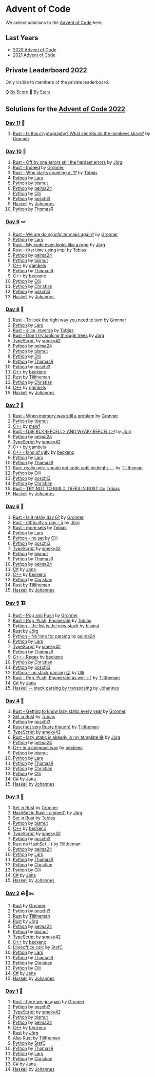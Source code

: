 # Advent of Code

We collect solutions to the [Advent of Code](https://adventofcode.com/) here.

## Last Years

- [2020 Advent of Code](2020.md)
- [2021 Advent of Code](2021.md)

## Private Leaderboard 2022

Only visible to members of the private leaderboard.

⌚ [By Score](https://adventofcode.com/2022/leaderboard/private/view/635843?order=local_score)
🌟 [By Stars](https://adventofcode.com/2022/leaderboard/private/view/635843?order=stars)

## Solutions for the [Advent of Code 2022](https://adventofcode.com/2022)

### [Day 11](https://adventofcode.com/2022/day/11) 🐒

1. [Rust - Is this cryptography? What secrets do the monkeys share?](https://github.com/Gronner/aoc-2022/blob/main/src/day11/mod.rs) by [Gronner]

### [Day 10](https://adventofcode.com/2022/day/10) 🩻

1. [Rust - Off by one errors still the hardest errors](https://github.com/jgpr-code/AdventOfCode/blob/main/AoC_2022/Day10_CathodeRayTube_Rust/src/main.rs) by [Jörg]
2. [Rust - Indeed](https://github.com/Gronner/aoc-2022/blob/main/src/day9/mod.rs) by [Gronner]
3. [Rust - Who starts counting at 1?](https://github.com/TobiasGrossUL/aoc2022/blob/master/aoc10/src/main.rs) by [Tobias]
1. [Python](https://github.com/lrh0815/AoC_2022/blob/main/day10.py) by [Lars]
1. [Python](https://github.com/bismuts-werkeleien/AoC_2022/blob/master/day_10/day10.py) by [bismut]
1. [Python](https://github.com/pelma24/AdventOfCode/blob/master/2022/day10.py) by [pelma24]
1. [Python](https://github.com/githubler/aoc-2022/blob/main/day10.py) by [Olli]
1. [Python](https://github.com/poschi3/AdventOfCode2022/blob/main/day10/day10.py) by [poschi3]
1. [Haskell](https://github.com/JohannesSchilling/aoc22/blob/main/day10/day10.hs) by [Johannes]
1. [Python](https://github.com/Stomachion/AdventOfCode2022/blob/dev/day10/ComputeSignal.py) by [ThomasR]

### [Day 9](https://adventofcode.com/2022/day/9) 🪢

1. [Rust - We are doing infinite maps again?](https://github.com/Gronner/aoc-2022/blob/main/src/day9/mod.rs) by [Gronner]
1. [Python](https://github.com/lrh0815/AoC_2022/blob/main/day09.py) by [Lars]
1. [Rust - My code even looks like a rope](https://github.com/jgpr-code/AdventOfCode/blob/main/AoC_2022/Day09_RopeBridge_Rust/src/main.rs) by [Jörg]
1. [Rust - first time using impl](https://github.com/TobiasGrossUL/aoc2022/blob/master/aoc09/src/main.rs) by [Tobias]
1. [Python](https://github.com/pelma24/AdventOfCode/blob/master/2022/day9.py) by [pelma24]
1. [Python](https://github.com/bismuts-werkeleien/AoC_2022/blob/master/day_09/day09.py) by [bismut]
1. [C++](https://github.com/gambels/advent-of-code/tree/master/2022/day/09/cxx) by [gambels]
1. [Python](https://github.com/Stomachion/AdventOfCode2022/blob/dev/day9/BridgeSnake.py) by [ThomasR]
1. [C++](https://github.com/beckenc/adventofcode/blob/master/2022/src/day9/day9.hpp) by [beckenc]
1. [Python](https://github.com/githubler/aoc-2022/blob/main/day09.py) by [Olli]
1. [Python](https://github.com/HoffmannChristian/adventofcode/blob/main/2022/advent_of_code_2022.ipynb) by [Christian]
1. [Python](https://github.com/poschi3/AdventOfCode2022/blob/main/day09/day09.py) by [poschi3]
1. [Haskell](https://github.com/JohannesSchilling/aoc22/blob/main/day9/day9.hs) by [Johannes]

### [Day 8](https://adventofcode.com/2022/day/8) 🌲

1. [Rust - To look the right way you need to turn](https://github.com/Gronner/aoc-2022/blob/main/src/day8/mod.rs) by [Gronner]
1. [Python](https://github.com/lrh0815/AoC_2022/blob/main/day08.py) by [Lars]
1. [Rust - slice, reverse](https://github.com/TobiasGrossUL/aoc2022/blob/master/aoc08/src/main.rs) by [Tobias]
1. [Rust - Don't try looking through trees](https://github.com/jgpr-code/AdventOfCode/blob/main/AoC_2022/Day08_TreetopTreeHouse_Rust/src/main.rs) by [Jörg]
1. [TypeScript](https://github.com/smeky42/adventOfCode2022/blob/master/day08/day08.ts) by [smeky42]
1. [Python](https://github.com/pelma24/AdventOfCode/blob/master/2022/day8.py) by [pelma24]
1. [Python](https://github.com/bismuts-werkeleien/AoC_2022/blob/master/day_08/day08.py) by [bismut]
1. [Python](https://github.com/githubler/aoc-2022/blob/main/day08.py) by [Olli]
1. [Python](https://github.com/Stomachion/AdventOfCode2022/blob/dev/day8/Treehouse.py) by [ThomasR]
1. [Python](https://github.com/poschi3/AdventOfCode2022/blob/main/day08/day08.py) by [poschi3]
1. [C++](https://github.com/beckenc/adventofcode/blob/master/2022/src/day8/day8.hpp) by [beckenc]
1. [Rust](https://github.com/Tilltheman/AdventOfCode2022/blob/main/src/eight/mod.rs) by [Tilltheman]
1. [Python](https://github.com/HoffmannChristian/adventofcode/blob/main/2022/advent_of_code_2022.ipynb) by [Christian]
1. [C++](https://github.com/gambels/advent-of-code/tree/master/2022/day/08/cxx) by [gambels]
1. [Haskell](https://github.com/JohannesSchilling/aoc22/blob/main/day8/day8.hs) by [Johannes]

### [Day 7](https://adventofcode.com/2022/day/7) 💽

1. [Rust - When memory was still a problem](https://github.com/Gronner/aoc-2022/blob/main/src/day7/mod.rs) by [Gronner]
1. [Python](https://github.com/bismuts-werkeleien/AoC_2022/blob/master/day_07/day07.py) by [bismut]
1. [C++](https://github.com/Duthlet/Advent-of-Code-2022/blob/master/day_7/main.cpp) by [mswf]
1. [Rust - USE RC\<REFCELL\> AND WEAK\<REFCELL\>!](https://github.com/jgpr-code/AdventOfCode/blob/main/AoC_2022/Day07_NoSpaceLeftOnDevice_Rust/src/main.rs) by [Jörg]
1. [Python](https://github.com/pelma24/AdventOfCode/blob/master/2022/day7.py) by [pelma24]
1. [TypeScript](https://github.com/smeky42/adventOfCode2022/blob/master/day07/day07.ts) by [smeky42]
1. [C++](https://github.com/gambels/advent-of-code/tree/master/2022/day/07/cxx) by [gambels]
1. [C++ - kind of ugly](https://github.com/beckenc/adventofcode/blob/master/2022/src/day7/day7.cpp) by [beckenc]
1. [Python](https://github.com/lrh0815/AoC_2022/blob/main/day07.py) by [Lars]
1. [Python](https://github.com/Stomachion/AdventOfCode2022/blob/dev/day7/analyze_file_system.py) by [ThomasR]
1. [Rust, really ugly, should not code until midnight -.-](https://github.com/Tilltheman/AdventOfCode2022/tree/main/src/seven) by [Tilltheman]
1. [Python](https://github.com/githubler/aoc-2022/blob/main/day07.py) by [Olli]
1. [Python](https://github.com/poschi3/AdventOfCode2022/blob/main/day07/day07.py) by [poschi3]
1. [Python](https://github.com/HoffmannChristian/adventofcode/blob/main/2022/advent_of_code_2022.ipynb) by [Christian]
1. [Rust - TRY NOT TO BUILD TREES IN RUST Oo](https://github.com/TobiasGrossUL/aoc2022/blob/master/aoc07/src/main.rs) [Tobias]
1. [Haskell](https://github.com/JohannesSchilling/aoc22/blob/main/day7/day7.hs) by [Johannes]

### [Day 6](https://adventofcode.com/2022/day/6) 📱

1. [Rust - Is it really day 6?](https://github.com/Gronner/aoc-2022/blob/main/src/day6/mod.rs) by [Gronner]
1. [Rust - difficulty = day - 5](https://github.com/jgpr-code/AdventOfCode/blob/main/AoC_2022/Day06_TuningTrouble_Rust/src/main.rs) by [Jörg]
1. [Rust - more sets](https://github.com/TobiasGrossUL/aoc2022/blob/master/aoc06/src/main.rs) by [Tobias]
1. [Python](https://github.com/lrh0815/AoC_2022/blob/main/day06.py) by [Lars]
1. [Python - no set](https://github.com/githubler/aoc-2022/blob/main/day06.py) by [Olli]
1. [Python](https://github.com/poschi3/AdventOfCode2022/blob/main/day06/day06.py) by [poschi3]
1. [TypeScript](https://github.com/smeky42/adventOfCode2022/blob/master/day06/day06.ts) by [smeky42]
1. [Python](https://github.com/bismuts-werkeleien/AoC_2022/blob/master/day_06/day06.py) by [bismut]
1. [Python](https://github.com/Stomachion/AdventOfCode2022/blob/dev/day6/commdevice.py) by [ThomasR]
1. [Python](https://github.com/pelma24/AdventOfCode/blob/master/2022/day6.py) by [pelma24]
1. [C#](https://github.com/jana-tuerlich/AoC22/blob/main/AdventOfCode6/Program.cs) by [Jana]
1. [C++](https://github.com/beckenc/adventofcode/blob/master/2022/src/day6/day6.cpp) by [beckenc]
1. [Python](https://github.com/HoffmannChristian/adventofcode/blob/main/2022/advent_of_code_2022.ipynb) by [Christian]
1. [Rust](https://github.com/Tilltheman/AdventOfCode2022/blob/main/src/six/mod.rs) by [Tilltheman]
1. [Haskell](https://github.com/JohannesSchilling/aoc22/blob/main/day6/day6.hs) by [Johannes]

### [Day 5](https://adventofcode.com/2022/day/5) 🏗️

1. [Rust - Pop and Push](https://github.com/Gronner/aoc-2022/blob/main/src/day5/mod.rs) by [Gronner]
1. [Rust - Pop, Push, Enumerate](https://github.com/TobiasGrossUL/aoc2022/blob/master/aoc05/src/main.rs) by [Tobias]
1. [Python - the list is the new stack](https://github.com/bismuts-werkeleien/AoC_2022/blob/master/day_05/day05.py) by [bismut]
1. [Rust](https://github.com/jgpr-code/AdventOfCode/blob/main/AoC_2022/Day05_SupplyStacks_Rust/src/main.rs) by [Jörg]
1. [Python - No time for parsing](https://github.com/pelma24/AdventOfCode/blob/master/2022/day5.py) by [pelma24]
1. [Python](https://github.com/lrh0815/AoC_2022/blob/main/day05.py) by [Lars]
1. [TypeScript](https://github.com/smeky42/adventOfCode2022/blob/master/day05/day05.ts) by [smeky42]
1. [Python](https://github.com/Stomachion/AdventOfCode2022/blob/dev/day5/crane.py) by [ThomasR]
1. [C++ - Regex](https://github.com/beckenc/adventofcode/blob/master/2022/src/day5) by [beckenc]
1. [Python](https://github.com/HoffmannChristian/adventofcode/blob/main/2022/advent_of_code_2022.ipynb) by [Christian]
1. [Python](https://github.com/poschi3/AdventOfCode2022/blob/main/day05/day05.py) by [poschi3]
1. [Python - no stack parsing 😜](https://github.com/githubler/aoc-2022/blob/main/day05.py) by [Olli]
1. [Rust - Pop, Push, Enumerate as well ;-)](https://github.com/Tilltheman/AdventOfCode2022/blob/main/src/five/mod.rs) by [Tilltheman]
1. [C#](https://github.com/jana-tuerlich/AoC22/blob/main/AdventOfCode5/Program.cs) by [Jana]
1. [Haskell -- stack parsing by transposing](https://github.com/JohannesSchilling/aoc22/blob/main/day5/day5.hs) by [Johannes]

### [Day 4](https://adventofcode.com/2022/day/4) 🧹

1. [Rust - Getting to know lazy static every year](https://github.com/Gronner/aoc-2022/blob/main/src/day4/mod.rs) by [Gronner]
1. [Set in Rust](https://github.com/TobiasGrossUL/aoc2022/blob/master/aoc04/src/main.rs) by [Tobias]
1. [Python](https://github.com/poschi3/AdventOfCode2022/blob/main/day04/day04.py) by [poschi3]
1. [Rust (not very Rusty though)](https://github.com/Tilltheman/AdventOfCode2022/blob/main/src/four/mod.rs) by [Tilltheman]
1. [TypeScript](https://github.com/smeky42/adventOfCode2022/blob/master/day04/day04.ts) by [smeky42]
1. [Rust - lazy_static is already in my template 😁](https://github.com/jgpr-code/AdventOfCode/blob/main/AoC_2022/Day04_CampCleanup_Rust/src/main.rs) by [Jörg]
1. [Python](https://github.com/pelma24/AdventOfCode/blob/master/2022/day4.py) by [pelma24]
1. [C++ in a compact way](https://github.com/beckenc/adventofcode/blob/master/2022/src/day4/day4.cpp) by [beckenc]
1. [Python](https://github.com/bismuts-werkeleien/AoC_2022/blob/master/day_04/day04.py) by [bismut]
1. [Python](https://github.com/lrh0815/AoC_2022/blob/main/day04.py) by [Lars]
1. [Python](https://github.com/Stomachion/AdventOfCode2022/blob/dev/day4/assignments.py) by [ThomasR]
1. [Python](https://github.com/HoffmannChristian/adventofcode/blob/main/2022/advent_of_code_2022.ipynb) by [Christian]
1. [Python](https://github.com/githubler/aoc-2022/blob/main/day04.py) by [Olli]
1. [C#](https://github.com/jana-tuerlich/AoC22/blob/main/AdventOfCode4/Program.cs) by [Jana]
1. [Haskell](https://github.com/JohannesSchilling/aoc22/blob/main/day4/day4.hs) by [Johannes]

### [Day 3](https://adventofcode.com/2022/day/3) 🎒

1. [Set in Rust](https://github.com/Gronner/aoc-2022/blob/main/src/day3/mod.rs) by [Gronner]
1. [HashSet in Rust - cloned()](https://github.com/jgpr-code/AdventOfCode/blob/main/AoC_2022/Day03_RucksackReorganisation_Rust/src/main.rs) by [Jörg]
1. [Set in Rust](https://github.com/TobiasGrossUL/aoc2022/blob/day3/aoc03/src/main.rs) by [Tobias]
1. [Python](https://github.com/bismuts-werkeleien/AoC_2022/blob/master/day_03/day03.py) by [bismut]
1. [C++](https://github.com/beckenc/adventofcode/blob/master/2022/src/day3) by [beckenc]
1. [TypeScript](https://github.com/smeky42/adventOfCode2022/blob/master/day03/day03.ts) by [smeky42]
1. [Python](https://github.com/poschi3/AdventOfCode2022/blob/main/day03/day03.py) by [poschi3]
1. [Rust no HashSet ;-)](https://github.com/Tilltheman/AdventOfCode2022/tree/main/src/three) by [Tilltheman]
1. [Python](https://github.com/pelma24/AdventOfCode/blob/master/2022/day3.py) by [pelma24]
1. [Python](https://github.com/lrh0815/AoC_2022/blob/main/day03.py) by [Lars]
1. [Python](https://github.com/Stomachion/AdventOfCode2022/blob/dev/day3/rucksack.py) by [ThomasR]
1. [Python](https://github.com/HoffmannChristian/adventofcode/blob/main/2022/advent_of_code_2022.ipynb) by [Christian]
1. [Python](https://github.com/githubler/aoc-2022/blob/main/day03.py) by [Olli]
1. [C#](https://github.com/jana-tuerlich/AoC22/blob/main/AdventOfCode3/Program.cs) by [Jana]
1. [Haskell](https://github.com/JohannesSchilling/aoc22/blob/main/day3/day3.hs) by [Johannes]

### [Day 2](https://adventofcode.com/2022/day/2) 🪨🧻✂️

1. [Rust](https://github.com/Gronner/aoc-2022/blob/main/src/day2/mod.rs) by [Gronner]
1. [Python](https://github.com/poschi3/AdventOfCode2022/blob/main/day02/day02.py) by [poschi3]
1. [Rust](https://github.com/Tilltheman/AdventOfCode2022/blob/main/src/two/mod.rs) by [Tilltheman]
1. [Rust](https://github.com/jgpr-code/AdventOfCode/blob/main/AoC_2022/Day02_RockPaperScissors_Rust/src/main.rs) by [Jörg]
1. [Python](https://github.com/pelma24/AdventOfCode/blob/master/2022/day2.py) by [pelma24]
1. [Python](https://github.com/bismuts-werkeleien/AoC_2022/blob/master/day_02/day02.py) by [bismut]
1. [TypeScript](https://github.com/smeky42/adventOfCode2022/blob/master/day02/day02.ts) by [smeky42]
1. [C++](https://github.com/beckenc/adventofcode/blob/master/2022/src/day2) by [beckenc]
1. [Libreoffice calc](https://github.com/mp-stefc/AdventOfCode2022/blob/main/02/input_and_calc.ods) by [StefC]
1. [Python](https://github.com/lrh0815/AoC_2022/blob/main/day02.py) by [Lars]
1. [Python](https://github.com/Stomachion/AdventOfCode2022/blob/dev/day2/RPStournament.py) by [ThomasR]
1. [Python](https://github.com/HoffmannChristian/adventofcode/blob/main/2022/advent_of_code_2022.ipynb) by [Christian]
1. [Python](https://github.com/githubler/aoc-2022/blob/main/day02.py) by [Olli]
1. [C#](https://github.com/jana-tuerlich/AoC22/blob/main/AdventOfCode2/Program.cs) by [Jana]
1. [Haskell](https://github.com/JohannesSchilling/aoc22/blob/main/day2/day2.hs) by [Johannes]

### [Day 1](https://adventofcode.com/2022/day/1) 🍲

1. [Rust - here we go again](https://github.com/Gronner/aoc-2022/blob/main/src/day1/mod.rs) by [Gronner]
1. [Python](https://github.com/poschi3/AdventOfCode2022/blob/main/day01/day01.py) by [poschi3]
1. [TypeScript](https://github.com/smeky42/adventOfCode2022/blob/master/day01/day01.ts) by [smeky42]
1. [Python](https://github.com/bismuts-werkeleien/AoC_2022/blob/master/day_01/day01.py) by [bismut]
1. [Python](https://github.com/pelma24/AdventOfCode/blob/master/2022/day1.py) by [pelma24]
1. [C++](https://github.com/beckenc/adventofcode/blob/master/2022/src/day1) by [beckenc]
1. [Rust](https://github.com/jgpr-code/AdventOfCode/blob/main/AoC_2022/Day01_CalorieCounting_Rust/src/main.rs) by [Jörg]
1. [Also Rust](https://github.com/Tilltheman/AdventOfCode2022/blob/main/src/one/mod.rs) by [Tilltheman]
1. [Python](https://github.com/mp-stefc/AdventOfCode2022/blob/main/01/day1.py) by [StefC]
1. [Python](https://github.com/Stomachion/AdventOfCode2022/blob/dev/day1/CaloryCounter.py) by [ThomasR]
1. [Python](https://github.com/lrh0815/AoC_2022/blob/main/day01.py) by [Lars]
1. [Python](https://github.com/HoffmannChristian/adventofcode/blob/main/2022/advent_of_code_2022.ipynb) by [Christian]
1. [C#](https://github.com/jana-tuerlich/AoC22/blob/main/AdventOfCode1/Program.cs) by [Jana]
1. [Haskell](https://github.com/JohannesSchilling/aoc22/blob/main/day1/day1.hs) by [Johannes]

[Gronner]: https://github.com/Gronner
[poschi3]: https://github.com/poschi3
[smeky42]: https://github.com/smeky42
[bismut]: https://github.com/bismuts-werkeleien
[pelma24]: https://github.com/pelma24
[beckenc]: https://github.com/beckenc
[Jörg]: https://github.com/jgpr-code
[Tilltheman]: https://github.com/Tilltheman
[StefC]: https://github.com/mp-stefc
[Tobias]: https://github.com/TobiasGrossUL
[ThomasR]: https://github.com/Stomachion
[Lars]: https://github.com/lrh0815
[Christian]: https://github.com/HoffmannChristian
[Olli]: https://github.com/githubler
[Jana]: https://github.com/jana-tuerlich
[mswf]: https://github.com/Duthlet/Advent-of-Code-2022
[Johannes]: https://github.com/JohannesSchilling
[gambels]: https://github.com/gambels
